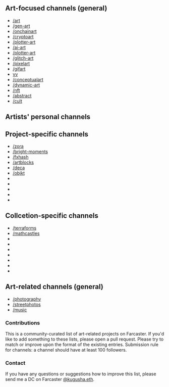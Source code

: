 
## Art-focused channels (general)
- [/art](https://warpcast.com/~/channel/art)
- [/gen-art](https://warpcast.com/~/channel/gen-art)
- [/onchainart](https://warpcast.com/~/channel/onchainart)
- [/cryptoart](https://warpcast.com/~/channel/cryptoart)
- [/plotter-art](https://warpcast.com/~/channel/plotter-art)
- [/ai-art](https://warpcast.com/~/channel/ai-art)
- [/plotter-art](https://warpcast.com/~/channel/plotter-art)
- [/glitch-art](https://warpcast.com/~/channel/glitch-art)
- [/pixelart](https://warpcast.com/~/channel/pixelart)
- [/gifart](https://warpcast.com/~/channel/gifart)
- [vv](https://warpcast.com/~/channel/vv)
- [/conceptualart](https://warpcast.com/~/channel/conceptualart)
- [/dynamic-art](https://warpcast.com/~/channel/dynamic-art)
- [/nft](https://warpcast.com/~/channel/nft)
- [/abstract]()
- [/cult](https://warpcast.com/~/channel/cult)


## Artists' personal channels


## Project-specific channels
- [/zora](https://warpcast.com/~/channel/zora)
- [/bright-moments](https://warpcast.com/~/channel/bright-moments)
- [/fxhash](https://warpcast.com/~/channel/fxhash)
- [/artblocks](https://warpcast.com/~/channel/artblocks)
- [/deca]((https://warpcast.com/~/channel/deca))
- [/objkt](https://warpcast.com/~/channel/objkt)
- []()
- []()
- []()
- []()
- []()


## Collcetion-specific channels
- [/terraforms](https://warpcast.com/~/channel/terraforms)
- [/mathcastles](https://warpcast.com/~/channel/mathcastles)
- []()
- []()
- []()
- []()
- []()
- []()
- []()


## Art-related channels (general) 
- [/photography](https://warpcast.com/~/channel/photography)
- [/streetphotos](https://warpcast.com/~/channel/streetphotos)
- [/music](https://warpcast.com/~/channel/music)




### Contributions
This is a community-curated list of art-related projects on Farcaster. If you'd like to add something to these lists, please open a pull request. Please try to match or improve upon the format of the existing entries.
Submission rule for channels: a channel should have at least 100 followers.   


### Contact 
If you have any questions or suggestions how to improve this list, please send me a DC on Farcaster [@kugusha.eth](https://warpcast.com/kugusha.eth). 
